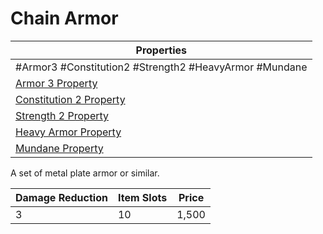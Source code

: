 # Chain Armor

| Properties                                                                      |
| ------------------------------------------------------------------------------- |
| #Armor3 #Constitution2 #Strength2 #HeavyArmor #Mundane                          |
| [Armor 3 Property](../Armor%20Properties/Armor%20X%20Property.md)               |
| [Constitution 2 Property](../Armor%20Properties/Constitution%20X%20Property.md) |
| [Strength 2 Property](../Armor%20Properties/Strength%20X%20Property.md)         |
| [Heavy Armor Property](../Armor%20Properties/Heavy%20Armor%20Property.md)       |
| [Mundane Property](../../../Material%20Properties/Mundane%20Property.md)        |
A set of metal plate armor or similar.

| Damage Reduction | Item Slots | Price |
| ---------------- | ---------- | ----- |
| 3                | 10         | 1,500 |
